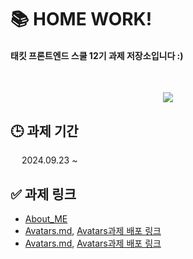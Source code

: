 # 📚 HOME WORK!

#### 태킷 프론트엔드 스쿨 12기 과제 저장소입니다 :)

</br>

<p align="center">
<img src=https://github.com/user-attachments/assets/d96bffb6-944b-408e-8e0f-0e17ab1f7cd1 />
</p>

## 🕒 과제 기간

&emsp; 2024.09.23 ~

## ✅ 과제 링크

- [About_ME](https://github.com/BomEllen/homework/blob/131065593c0141dabc4920e79f155a688a48f2cf/about-me.md)
- [Avatars.md](./md/avatars.md), [Avatars과제 배포 링크](https://bomellen.github.io/homework/avatars/avatars.html)
- [Avatars.md](./md/login.md), [Avatars과제 배포 링크](https://bomellen.github.io/homework/login/login.html)

</br>
</br>
